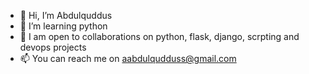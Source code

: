 - 👋 Hi, I’m Abdulquddus
- 👀 I’m learning python
- 💞️ I am open to collaborations on python, flask, django, scrpting and devops projects
- 📫 You can reach me on aabdulqudduss@gmail.com

<!---
Slimanyy/Slimanyy is a ✨ special ✨ repository because its `README.md` (this file) appears on your GitHub profile.
You can click the Preview link to take a look at your changes.
--->
